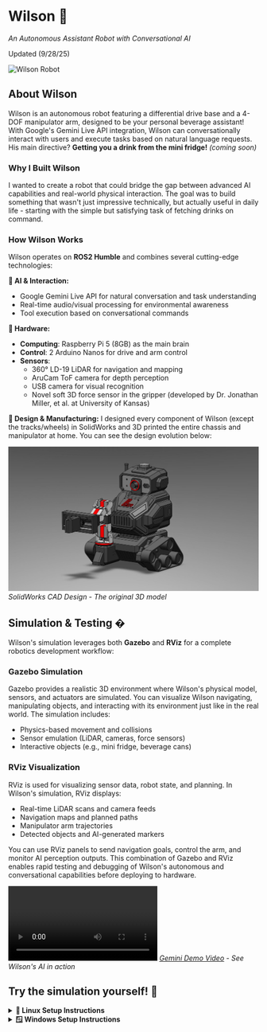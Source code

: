 # Wilson 🤖
*An Autonomous Assistant Robot with Conversational AI*

Updated (9/28/25)

![Wilson Robot](pictures/wilson.jpeg)

## About Wilson

Wilson is an autonomous robot featuring a differential drive base and a 4-DOF manipulator arm, designed to be your personal beverage assistant! With Google's Gemini Live API integration, Wilson can conversationally interact with users and execute tasks based on natural language requests. His main directive? **Getting you a drink from the mini fridge!** *(coming soon)*

### Why I Built Wilson

I wanted to create a robot that could bridge the gap between advanced AI capabilities and real-world physical interaction. The goal was to build something that wasn't just impressive technically, but actually useful in daily life - starting with the simple but satisfying task of fetching drinks on command.

### How Wilson Works

Wilson operates on **ROS2 Humble** and combines several cutting-edge technologies:

**🧠 AI & Interaction:**
- Google Gemini Live API for natural conversation and task understanding
- Real-time audio/visual processing for environmental awareness
- Tool execution based on conversational commands

**🔧 Hardware:**
- **Computing**: Raspberry Pi 5 (8GB) as the main brain
- **Control**: 2 Arduino Nanos for drive and arm control
- **Sensors**: 
  - 360° LD-19 LiDAR for navigation and mapping
  - AruCam ToF camera for depth perception  
  - USB camera for visual recognition
  - Novel soft 3D force sensor in the gripper (developed by Dr. Jonathan Miller, et al. at University of Kansas)

**🎨 Design & Manufacturing:**
I designed every component of Wilson (except the tracks/wheels) in SolidWorks and 3D printed the entire chassis and manipulator at home. You can see the design evolution below:

![SolidWorks CAD Design](pictures/wilson_solidworks.JPG)
*SolidWorks CAD Design - The original 3D model*

## Simulation & Testing �
Wilson's simulation leverages both **Gazebo** and **RViz** for a complete robotics development workflow:

### Gazebo Simulation

Gazebo provides a realistic 3D environment where Wilson's physical model, sensors, and actuators are simulated. You can visualize Wilson navigating, manipulating objects, and interacting with its environment just like in the real world. The simulation includes:

- Physics-based movement and collisions
- Sensor emulation (LiDAR, cameras, force sensors)
- Interactive objects (e.g., mini fridge, beverage cans)

### RViz Visualization

RViz is used for visualizing sensor data, robot state, and planning. In Wilson's simulation, RViz displays:

- Real-time LiDAR scans and camera feeds
- Navigation maps and planned paths
- Manipulator arm trajectories
- Detected objects and AI-generated markers

You can use RViz panels to send navigation goals, control the arm, and monitor AI perception outputs. This combination of Gazebo and RViz enables rapid testing and debugging of Wilson's autonomous and conversational capabilities before deploying to hardware.

![Gemini Demo Video Thumbnail](pictures/Gemini_demo_video.mp4)
*[Gemini Demo Video](pictures/Gemini_demo_video.mp4) - See Wilson's AI in action*

## Try the simulation yourself! 🐳

<details>
<summary><strong>🐧 Linux Setup Instructions</strong></summary>

Follow these steps to set up Docker and run Wilson's simulation:
(Tested on Ubuntu 22.04, latest Docker)
### Prerequisites Setup

**⚠️ Important:** You will need root or sudo access to complete these steps.

1. **Update system packages and install prerequisites:**
   ```bash
   sudo apt update
   sudo apt install -y git curl
   ```

2. **Clone Wilson repository:**
   ```bash
   git clone https://github.com/tracelarue/wilson.git
   cd wilson
   ```

3. **Create API key file** (for AI voice/text commands):
   Create a `.env` file in the wilson directory with your Google API key:
   ```bash
   echo "GOOGLE_API_KEY=your_api_key_here" > .env
   ```
   Replace `your_api_key_here` with your actual Google Gemini API key from [Google AI Studio](https://aistudio.google.com). Without this file, Wilson will work but won't have AI-powered voice commands and object recognition capabilities.

4. **Install Docker:**
   ```bash
   curl -fsSL https://get.docker.com -o get-docker.sh
   sudo sh get-docker.sh
   ```

5. **Configure Docker permissions (Optional):**
   If you don't want to use `sudo` with docker commands:
   ```bash
   sudo groupadd docker
   sudo usermod -aG docker $USER
   ```
   **Note:** We'll use `sudo` for simplicity in the following steps.

6. **Check Docker service:**
    ```bash
    systemctl is-enabled docker
    ```
    If the output is not `enabled`, start and enable Docker with:
    ```bash
    sudo systemctl start docker
    sudo systemctl enable docker
    ```

7. **Configure X11 forwarding for GUI applications:**
   ```bash
   echo "xhost +" >> ~/.bashrc
   echo "xhost +local:docker" >> ~/.bashrc
   ```

### Running Wilson Simulation
Run these commands with `sudo` privileges:

1. **Pull the ROS 2 base image:**
   ```bash
   sudo docker image pull osrf/ros:humble-desktop-full
   ```

2. **Build Wilson's Docker image** (must be run from the wilson directory):
   ```bash
   sudo docker build -t wilson_image .
   ```

3. **Run the Wilson container:** (must be run from the wilson directory):
   ```bash
   sudo docker run -it --user ros --network=host --ipc=host \
     -v $PWD:/wilson \
     -v /tmp/.X11-unix:/tmp/.X11-unix:rw \
     --env=DISPLAY=:0 \
     --env=QT_X11_NO_MITSHM=1 \
     -v /dev:/dev \
     --privileged \
     --name wilson \
     wilson_image
   ```



### Starting the Simulation

Once inside the container, start Wilson's simulation with:

```bash
colcon build --symlink-install && source install/setup.bash && ros2 launch wilson wilson_sim.launch.py
```

### Controlling Wilson 🎮

After the simulation launches, you have multiple ways to control Wilson:

- **RViz Panels**: Use the Nav2 and MoveIt panels in RViz for navigation and manipulation
- **Teleop Keyboard**: Control Wilson directly with keyboard inputs
- **AI Voice/Text Commands**: Talk or type to Gemini for natural language control

#### AI Commands Examples:
- "Go to the kitchen"
- "Go to the living room" 
- "Go to the mini fridge"
- "What do you see?"
- "Find the 3D position of [object]" - This will display a marker in RViz showing the detected object's location

Wilson combines autonomous navigation, manipulation, and AI-powered interaction to create an intelligent robotic assistant!

### Container Management

**Execute commands in a running container:**
If Wilson is already running in a container, you can access it with:
```bash
sudo docker exec -it wilson /bin/bash
```

<details>
<summary><strong>🐳 Common Docker Commands</strong></summary>

Here are some useful Docker commands for managing Wilson:

```bash
# List all containers (running and stopped)
sudo docker ps -a

# Stop the Wilson container
sudo docker stop wilson

# Start an existing Wilson container
sudo docker start wilson

# Remove the Wilson container
sudo docker rm wilson

# Remove the Wilson image
sudo docker rmi wilson_image

# View container logs
sudo docker logs wilson

# View real-time logs
sudo docker logs -f wilson
```

</details>

</details>

<details>
<summary><strong>🪟 Windows Setup Instructions</strong></summary>

Windows support is coming soon! 🚧

I'm working on comprehensive Windows setup instructions with Docker Desktop and WSL 2 integration. Check back soon for the complete Windows installation guide.

</details>

